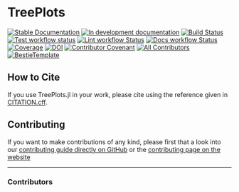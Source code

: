 # TreePlots

[![Stable Documentation](https://img.shields.io/badge/docs-stable-blue.svg)](https://BenjaminDoran.github.io/TreePlots.jl/stable)
[![In development documentation](https://img.shields.io/badge/docs-dev-blue.svg)](https://BenjaminDoran.github.io/TreePlots.jl/dev)
[![Build Status](https://github.com/BenjaminDoran/TreePlots.jl/workflows/Test/badge.svg)](https://github.com/BenjaminDoran/TreePlots.jl/actions)
[![Test workflow status](https://github.com/BenjaminDoran/TreePlots.jl/actions/workflows/Test.yml/badge.svg?branch=main)](https://github.com/BenjaminDoran/TreePlots.jl/actions/workflows/Test.yml?query=branch%3Amain)
[![Lint workflow Status](https://github.com/BenjaminDoran/TreePlots.jl/actions/workflows/Lint.yml/badge.svg?branch=main)](https://github.com/BenjaminDoran/TreePlots.jl/actions/workflows/Lint.yml?query=branch%3Amain)
[![Docs workflow Status](https://github.com/BenjaminDoran/TreePlots.jl/actions/workflows/Docs.yml/badge.svg?branch=main)](https://github.com/BenjaminDoran/TreePlots.jl/actions/workflows/Docs.yml?query=branch%3Amain)
[![Coverage](https://codecov.io/gh/BenjaminDoran/TreePlots.jl/branch/main/graph/badge.svg)](https://codecov.io/gh/BenjaminDoran/TreePlots.jl)
[![DOI](https://zenodo.org/badge/DOI/FIXME)](https://doi.org/FIXME)
[![Contributor Covenant](https://img.shields.io/badge/Contributor%20Covenant-2.1-4baaaa.svg)](CODE_OF_CONDUCT.md)
[![All Contributors](https://img.shields.io/github/all-contributors/BenjaminDoran/TreePlots.jl?labelColor=5e1ec7&color=c0ffee&style=flat-square)](#contributors)
[![BestieTemplate](https://img.shields.io/endpoint?url=https://raw.githubusercontent.com/JuliaBesties/BestieTemplate.jl/main/docs/src/assets/badge.json)](https://github.com/JuliaBesties/BestieTemplate.jl)

## How to Cite

If you use TreePlots.jl in your work, please cite using the reference given in [CITATION.cff](https://github.com/BenjaminDoran/TreePlots.jl/blob/main/CITATION.cff).

## Contributing

If you want to make contributions of any kind, please first that a look into our [contributing guide directly on GitHub](docs/src/90-contributing.md) or the [contributing page on the website](https://BenjaminDoran.github.io/TreePlots.jl/dev/90-contributing/)

---

### Contributors

<!-- ALL-CONTRIBUTORS-LIST:START - Do not remove or modify this section -->
<!-- prettier-ignore-start -->
<!-- markdownlint-disable -->

<!-- markdownlint-restore -->
<!-- prettier-ignore-end -->

<!-- ALL-CONTRIBUTORS-LIST:END -->
